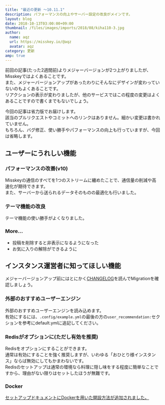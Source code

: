 ```yaml
---
title: "最近の更新 ～10.11.1"
description: パフォーマンスの向上やサーバー設定の改良がメインです。
layout: blog
date: 2018-10-13T03:00:00+09:00
thumbnail: /files/images/imports/2018/08/kiha110-3.jpg
author:
  name: aqz
  url: https://misskey.io/@aqz
  avatar: aqz
category: 更新
amp: true
---
```

前回の記事(たった2週間前)よりメジャーバージョンが2つ上がりましたが、Misskeyではよくあることです。  
また、メジャーバージョンアップがあったわりにそんなにデザインが変わっていないのもよくあることです。  
リアクションの表示が変わりましたが、他のサービスではこの程度の変更はよくあることですので書くまでもないでしょう。

今回の記事は省力版でお届けします。  
該当のプルリクエストやコミットへのリンクはありません。細かい変更は書かれていません。  
もちろん、バグ修正、使い勝手やパフォーマンスの向上も行っていますが、今回は省略します。

## ユーザーにうれしい機能
### パフォーマンスの改善(v10)
Misskeyの通信のすべてを1つのストリームに纏めたことで、通信量の削減や高速化が期待できます。  
また、サーバーから送られるデータそのものの最適化も行いました。

### テーマ機能の改良
テーマ機能の使い勝手がよくなりました。

### More…
- 投稿を削除すると非表示になるようになった
- お気に入りの解除ができるように

## インスタンス運営者に知ってほしい機能
メジャーバージョンアップ前にはとにかく[CHANGELOG](https://github.com/syuilo/misskey/blob/develop/CHANGELOG.md)を読んでMigrationを確認しましょう。

### 外部のおすすめユーザーエンジン
外部のおすすめユーザーエンジンを読み込めます。  
有効にするには、`.config/example.yml`の最後の方の`user_recommendation:`セクションを参考にdefault.ymlに追記してください。

### Redisがオプションに(ただし有効を推奨)
Redisをオプションにすることができます。  
通常は有効にすることを強く推奨しますが、いわゆる「おひとり様インスタンス」ならば無効にしてもかまわないです。  
Redisのセットアップは通常の環境なら料理に隠し味をする程度に簡単なことですから、理由がない限りはセットしたほうが無難です。

### Docker
[セットアップドキュメントにDockerを用いた開設方法が追加されました。](https://github.com/syuilo/misskey/blob/master/docs/docker.ja.md)